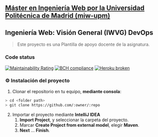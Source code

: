 ## [Máster en Ingeniería Web por la Universidad Politécnica de Madrid (miw-upm)](http://miw.etsisi.upm.es)
## Ingeniería Web: Visión General (IWVG) DevOps
> Este proyecto es una Plantilla de apoyo docente de la asignatura.

### Code status
[![Maintainability Rating](https://sonarcloud.io/api/project_badges/measure?project=mEugeniaMartinez_devops-action&metric=sqale_rating)](https://sonarcloud.io/dashboard?id=mEugeniaMartinez_devops-action)
[![BCH compliance](https://bettercodehub.com/edge/badge/mEugeniaMartinez/devops-meu?branch=develop)](https://bettercodehub.com/results/mEugeniaMartinez/devops-meu)
[![Heroku broken](https://devops-meu.herokuapp.com/system/version-badge)](https://devops-meu.herokuapp.com.com/swagger-ui.html)

### :gear: Instalación del proyecto
1. Clonar el repositorio en tu equipo, **mediante consola**:
```sh
> cd <folder path>
> git clone https://github.com/:owner/:repo
```
2. Importar el proyecto mediante **IntelliJ IDEA**
   1. **Import Project**, y seleccionar la carpeta del proyecto.
   1. Marcar **Create Project from external model**, elegir **Maven**.
   1. **Next** … **Finish**.

